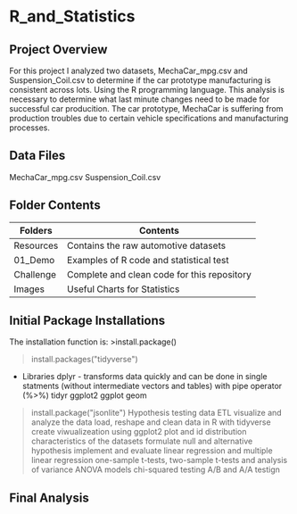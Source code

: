 # R_and_Statistics

## Project Overview
For this project I analyzed two datasets, MechaCar_mpg.csv and Suspension_Coil.csv to determine if the car prototype manufacturing is consistent across lots. Using the R programming language. This analysis is necessary to determine what last minute changes need to be made for successful car producition. 
The car prototype, MechaCar is suffering from production troubles due to certain vehicle specifications and manufacturing processes. 

## Data Files
MechaCar_mpg.csv 
Suspension_Coil.csv

## Folder Contents
| Folders | Contents |
----------|-----------
| Resources | Contains the raw automotive datasets |
| 01_Demo | Examples of R code and statistical test |
| Challenge | Complete and clean code for this repository |
| Images | Useful Charts for Statistics|

## Initial Package Installations
The installation function is: >install.package()
>install.packages("tidyverse")
- Libraries
  dplyr - transforms data quickly and can be done in single statments (without intermediate vectors and tables) with pipe operator (%>%)
  tidyr
  ggplot2
    ggplot
    geom
  
>install.package("jsonlite")
Hypothesis testing  data
ETL
visualize and analyze the data
load, reshape and clean data in R with tidyverse
create viwualizeation using ggplot2
plot and id distribution characteristics of the datasets
formulate null and alternative hypothesis
implement and evaluate linear regression and multiple linear regression
one-sample t-tests, two-sample t-tests and analysis of variance ANOVA models
chi-squared testing
A/B and A/A testign



## Final Analysis

